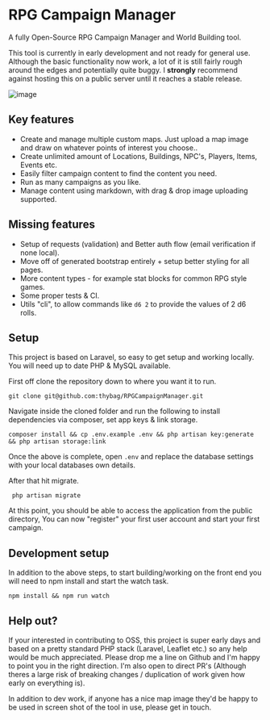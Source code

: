 # RPG Campaign Manager

A fully Open-Source RPG Campaign Manager and World Building tool.

This tool is currently in early development and not ready for general use. Although the basic functionality now work, a lot of it is still fairly rough around the edges and potentially quite buggy. I **strongly** recommend against hosting this on a public server until it reaches a stable release.

![image](https://user-images.githubusercontent.com/887397/95174567-27e7ae00-07b2-11eb-9877-dbce0eab12c9.png)

## Key features

* Create and manage multiple custom maps. Just upload a map image and draw on whatever points of interest you choose..
* Create unlimited amount of Locations, Buildings, NPC's, Players, Items, Events etc.
* Easily filter campaign content to find the content you need.
* Run as many campaigns as you like.
* Manage content using markdown, with drag & drop image uploading supported.

## Missing features

* Setup of requests (validation) and Better auth flow (email verification if none local).
* Move off of generated bootstrap entirely + setup better styling for all pages.
* More content types - for example stat blocks for common RPG style games.
* Some proper tests & CI.
* Utils "cli", to allow commands like `d6 2` to provide the values of 2 d6 rolls.

## Setup

This project is based on Laravel, so easy to get setup and working locally. You will need up to date PHP & MySQL available.

First off clone the repository down to where you want it to run.

```
git clone git@github.com:thybag/RPGCampaignManager.git
```

Navigate inside the cloned folder and run the following to install dependencies via composer, set app keys & link storage.

```
composer install && cp .env.example .env && php artisan key:generate && php artisan storage:link
```
Once the above is complete, open `.env` and replace the database settings with your local databases own details. 

After that hit migrate.

```
 php artisan migrate
```

At this point, you should be able to access the application from the public directory, You can now "register" your first user account and start your first campaign.

## Development setup

In addition to the above steps, to start building/working on the front end you will need to npm install and start the watch task.

```
npm install && npm run watch
```

## Help out?

If your interested in contributing to OSS, this project is super early days and based on a pretty standard PHP stack (Laravel, Leaflet etc.) so any help would be much appreciated. Please drop me a line on Github and I'm happy to point you in the right direction. I'm also open to direct PR's (Although theres a large risk of breaking changes / duplication of work given how early on everything is).

In addition to dev work, if anyone has a nice map image they'd be happy to be used in screen shot of the tool in use, please get in touch.
